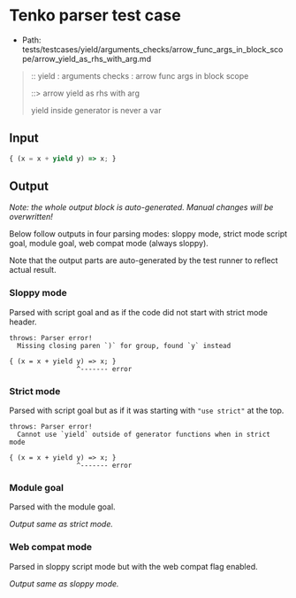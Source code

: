 # Tenko parser test case

- Path: tests/testcases/yield/arguments_checks/arrow_func_args_in_block_scope/arrow_yield_as_rhs_with_arg.md

> :: yield : arguments checks : arrow func args in block scope
>
> ::> arrow yield as rhs with arg
>
> yield inside generator is never a var

## Input


`````js
{ (x = x + yield y) => x; }
`````

## Output

_Note: the whole output block is auto-generated. Manual changes will be overwritten!_

Below follow outputs in four parsing modes: sloppy mode, strict mode script goal, module goal, web compat mode (always sloppy).

Note that the output parts are auto-generated by the test runner to reflect actual result.

### Sloppy mode

Parsed with script goal and as if the code did not start with strict mode header.

`````
throws: Parser error!
  Missing closing paren `)` for group, found `y` instead

{ (x = x + yield y) => x; }
                 ^------- error
`````

### Strict mode

Parsed with script goal but as if it was starting with `"use strict"` at the top.

`````
throws: Parser error!
  Cannot use `yield` outside of generator functions when in strict mode

{ (x = x + yield y) => x; }
                 ^------- error
`````


### Module goal

Parsed with the module goal.

_Output same as strict mode._

### Web compat mode

Parsed in sloppy script mode but with the web compat flag enabled.

_Output same as sloppy mode._
